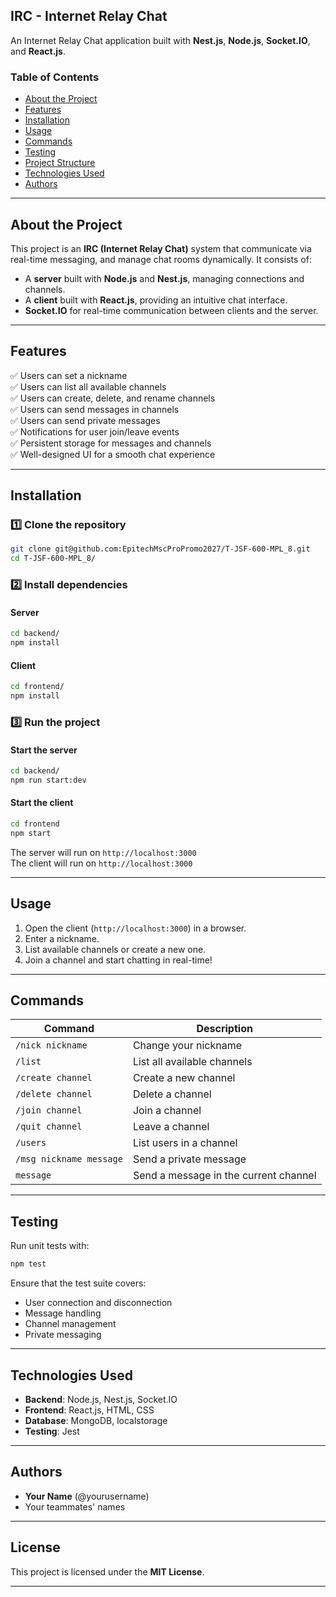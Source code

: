 ## **IRC - Internet Relay Chat**
An Internet Relay Chat application built with **Nest.js**, **Node.js**, **Socket.IO**, and **React.js**.

### **Table of Contents**
- [About the Project](#about-the-project)
- [Features](#features)
- [Installation](#installation)
- [Usage](#usage)
- [Commands](#commands)
- [Testing](#testing)
- [Project Structure](#project-structure)
- [Technologies Used](#technologies-used)
- [Authors](#authors)

---

## **About the Project**
This project is an **IRC (Internet Relay Chat)** system that communicate via real-time messaging, and manage chat rooms dynamically. It consists of:
- A **server** built with **Node.js** and **Nest.js**, managing connections and channels.
- A **client** built with **React.js**, providing an intuitive chat interface.
- **Socket.IO** for real-time communication between clients and the server.

---

## **Features**
✅ Users can set a nickname  
✅ Users can list all available channels  
✅ Users can create, delete, and rename channels   
✅ Users can send messages in channels  
✅ Users can send private messages  
✅ Notifications for user join/leave events  
✅ Persistent storage for messages and channels  
✅ Well-designed UI for a smooth chat experience

---

## **Installation**
### **1️⃣ Clone the repository**
```bash
git clone git@github.com:EpitechMscProPromo2027/T-JSF-600-MPL_8.git
cd T-JSF-600-MPL_8/
```

### **2️⃣ Install dependencies**
#### **Server**
```bash
cd backend/
npm install
```
#### **Client**
```bash
cd frontend/
npm install
```

### **3️⃣ Run the project**
#### **Start the server**
```bash
cd backend/
npm run start:dev
```
#### **Start the client**
```bash
cd frontend
npm start
```
The server will run on `http://localhost:3000`  
The client will run on `http://localhost:3000`

---

## **Usage**
1. Open the client (`http://localhost:3000`) in a browser.
2. Enter a nickname.
3. List available channels or create a new one.
4. Join a channel and start chatting in real-time!

---

## **Commands**
| Command | Description |
|---------|------------|
| `/nick nickname` | Change your nickname |
| `/list` | List all available channels |
| `/create channel` | Create a new channel |
| `/delete channel` | Delete a channel |
| `/join channel` | Join a channel |
| `/quit channel` | Leave a channel |
| `/users` | List users in a channel |
| `/msg nickname message` | Send a private message |
| `message` | Send a message in the current channel |

---

## **Testing**
Run unit tests with:
```bash
npm test
```
Ensure that the test suite covers:
- User connection and disconnection
- Message handling
- Channel management
- Private messaging

---

## **Technologies Used**
- **Backend**: Node.js, Nest.js, Socket.IO
- **Frontend**: React.js, HTML, CSS
- **Database**: MongoDB, localstorage
- **Testing**: Jest

---

## **Authors**
- **Your Name** (@yourusername)
- Your teammates' names

---

## **License**
This project is licensed under the **MIT License**.

---
